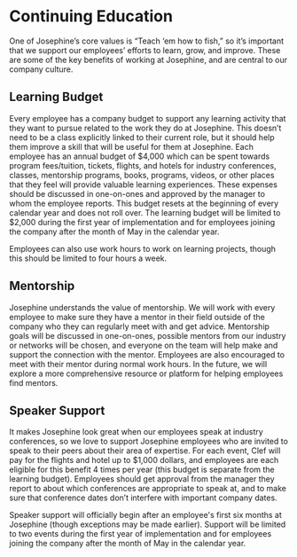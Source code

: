 # Continuing Education

One of Josephine’s core values is “Teach ‘em how to fish,” so it’s important that we support our employees’ efforts to learn, grow, and improve. These are some of the key benefits of working at Josephine, and are central to our company culture.

## Learning Budget

Every employee has a company budget to support any learning activity that they want to pursue related to the work they do at Josephine. This doesn’t need to be a class explicitly linked to their current role, but it should help them improve a skill that will be useful for them at Josephine. Each employee has an annual budget of $4,000 which can be spent towards program fees/tuition, tickets, flights, and hotels for industry conferences, classes, mentorship programs, books, programs, videos, or other places that they feel will provide valuable learning experiences. These expenses should be discussed in one-on-ones and approved by the manager to whom the employee reports. This budget resets at the beginning of every calendar year and does not roll over.  The learning budget will be limited to $2,000 during the first year of implementation and for employees joining the company after the month of May in the calendar year.

Employees can also use work hours to work on learning projects, though this should be limited to four hours a week.

## Mentorship

Josephine understands the value of mentorship.  We will work with every employee to make sure they have a mentor in their field outside of the company who they can regularly meet with and get advice. Mentorship goals will be discussed in one-on-ones, possible mentors from our industry or networks will be chosen, and everyone on the team will help make and support the connection with the mentor. Employees are also encouraged to meet with their mentor during normal work hours. In the future, we will explore a more comprehensive resource or platform for helping employees find mentors.

## Speaker Support

It makes Josephine look great when our employees speak at industry conferences, so we love to support Josephine employees who are invited to speak to their peers about their area of expertise. For each event, Clef will pay for the flights and hotel up to $1,000 dollars, and employees are each eligible for this benefit 4 times per year (this budget is separate from the learning budget). Employees should get approval from the manager they report to about which conferences are appropriate to speak at, and to make sure that conference dates don’t interfere with important company dates.

Speaker support will officially begin after an employee's first six months at Josephine (though exceptions may be made earlier). Support will be limited to two events during the first year of implementation and for employees joining the company after the month of May in the calendar year.
